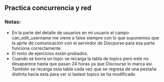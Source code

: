 ## Practica concurrencia y red

### Notas:

- En la parte del detalle de usuarios en mi usuario el campo can_edit_username me viene a false siempre con lo que suponemos que la aprte de comunicación con el servirdor de Discpurse para esa parte funciona correctamente.
- El resto de ejercicios están probados.
- Cuando se borra un topic se recarga la tabla de topics pero este no desaparece hasta que pasan 24 horas ya que Discourse lo marca así. También se recarga esta tabla cada vez que se regresa de una pestaña distinta hacia esta para ver si lastest topics se ha modificado
